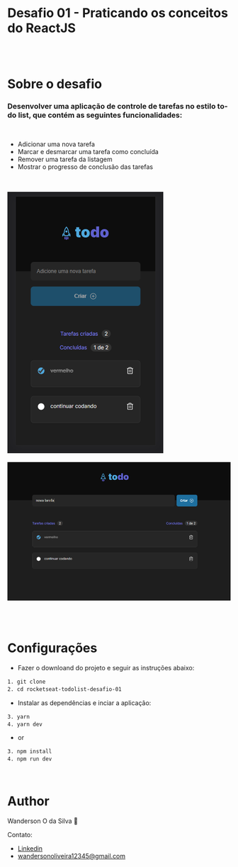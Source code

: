 # Desafio 01 - Praticando os conceitos do ReactJS
</br><br>

# Sobre o desafio

### Desenvolver uma aplicação de controle de tarefas no estilo to-do list, que contém as seguintes funcionalidades: 
<br>

- Adicionar uma nova tarefa
- Marcar e desmarcar uma tarefa como concluída
- Remover uma tarefa da listagem
- Mostrar o progresso de conclusão das tarefas
</br></br></br>

<img src="assets/versao-mobile.png">
</br></br>
<img src="assets/versao-desktop.png">

</br></br>


Configurações
=================

- Fazer o downloand do projeto e seguir as instruções abaixo:

```bash
1. git clone
2. cd rocketseat-todolist-desafio-01
```

- Instalar as dependências e inciar a aplicação:

```bash
3. yarn
4. yarn dev
```
- or

```bash
3. npm install
4. npm run dev
```
<br/>


Author
=================

Wanderson O da Silva 🎯

Contato:
- [Linkedin](https://www.linkedin.com/in/wanderso-oliveira/)
- wandersonoliveira12345@gmail.com